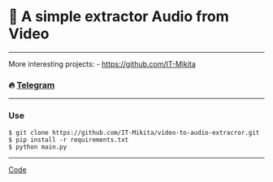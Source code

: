 # 🎵 A simple extractor Audio from Video
---
More interesting projects: - https://github.com/IT-Mikita

### 🔥 [Telegram](https://t.me/work_mikita)
---

### Use
```
$ git clone https://github.com/IT-Mikita/video-to-audio-extracror.git
$ pip install -r requirements.txt
$ python main.py
```

---

[Code](https://github.com/IT-Mikita/video-to-audio-extracror)
